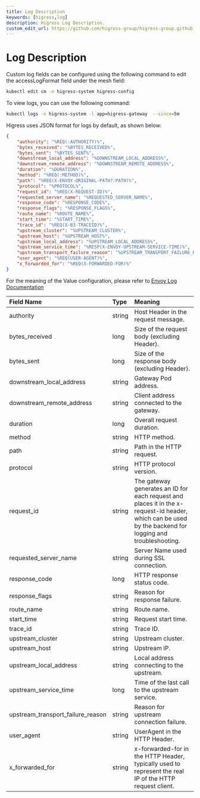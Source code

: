 ```yaml
---
title: Log Description
keywords: [higress,log]
description: Higress Log Description.
custom_edit_url: https://github.com/higress-group/higress-group.github.io/blob/main/src/content/docs/latest/en/ops/log.md
---
```


# Log Description

Custom log fields can be configured using the following command to edit the accessLogFormat field under the mesh field:

```bash
kubectl edit cm -n higress-system higress-config
```

To view logs, you can use the following command:

```bash
kubectl logs -n higress-system -l app=higress-gateway  --since=5m
```

Higress uses JSON format for logs by default, as shown below:

```json
{
	"authority": "%REQ(:AUTHORITY)%",
	"bytes_received": "%BYTES_RECEIVED%",
	"bytes_sent": "%BYTES_SENT%",
	"downstream_local_address": "%DOWNSTREAM_LOCAL_ADDRESS%",
	"downstream_remote_address": "%DOWNSTREAM_REMOTE_ADDRESS%",
	"duration": "%DURATION%",
	"method": "%REQ(:METHOD)%",
	"path": "%REQ(X-ENVOY-ORIGINAL-PATH?:PATH)%",
	"protocol": "%PROTOCOL%",
	"request_id": "%REQ(X-REQUEST-ID)%",
	"requested_server_name": "%REQUESTED_SERVER_NAME%",
	"response_code": "%RESPONSE_CODE%",
	"response_flags": "%RESPONSE_FLAGS%",
	"route_name": "%ROUTE_NAME%",
	"start_time": "%START_TIME%",
	"trace_id": "%REQ(X-B3-TRACEID)%",
	"upstream_cluster": "%UPSTREAM_CLUSTER%",
	"upstream_host": "%UPSTREAM_HOST%",
	"upstream_local_address": "%UPSTREAM_LOCAL_ADDRESS%",
	"upstream_service_time": "%RESP(X-ENVOY-UPSTREAM-SERVICE-TIME)%",
	"upstream_transport_failure_reason": "%UPSTREAM_TRANSPORT_FAILURE_REASON%",
	"user_agent": "%REQ(USER-AGENT)%",
	"x_forwarded_for": "%REQ(X-FORWARDED-FOR)%"
}
```

For the meaning of the Value configuration, please refer to [Envoy Log Documentation](https://www.envoyproxy.io/docs/envoy/latest/configuration/observability/access_log/usage#config-access-log)

| Field Name | Type | Meaning |
| :------ | :---- | :---- |
| authority | string | Host Header in the request message. |
| bytes_received | long | Size of the request body (excluding Header). |
| bytes_sent | long | Size of the response body (excluding Header). |
| downstream_local_address | string | Gateway Pod address. |
| downstream_remote_address | string | Client address connected to the gateway. |
| duration | long | Overall request duration. |
| method | string | HTTP method. |
| path | string | Path in the HTTP request. |
| protocol | string | HTTP protocol version. |
| request_id | string | The gateway generates an ID for each request and places it in the x-request-id header, which can be used by the backend for logging and troubleshooting. |
| requested_server_name | string | Server Name used during SSL connection. |
| response_code | long | HTTP response status code. |
| response_flags | string | Reason for response failure. |
| route_name | string | Route name. |
| start_time | string | Request start time. |
| trace_id | string | Trace ID. |
| upstream_cluster | string | Upstream cluster. |
| upstream_host | string | Upstream IP. |
| upstream_local_address | string | Local address connecting to the upstream. |
| upstream_service_time | long | Time of the last call to the upstream service. |
| upstream_transport_failure_reason | string | Reason for upstream connection failure. |
| user_agent | string | UserAgent in the HTTP Header. |
| x_forwarded_for | string | x-forwarded-for in the HTTP Header, typically used to represent the real IP of the HTTP request client. |